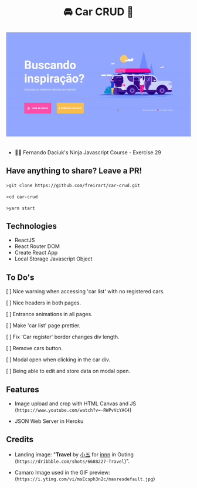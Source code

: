 <h1 align="center">

🚘 Car CRUD 🚗

![This is a alt text.](https://raw.githubusercontent.com/freirart/car-crud/master/car-crud-preview.gif "This is a sample image.")

</h1>

- 🐱‍👤 Fernando Daciuk's Ninja Javascript Course - Exercise 29

## Have anything to share? Leave a PR!

`>git clone https://github.com/freirart/car-crud.git`

`>cd car-crud`

`>yarn start`

## Technologies

* ReactJS
* React Router DOM
* Create React App
* Local Storage Javascript Object

## To Do's

[  ] Nice warning when accessing 'car list' with no registered cars.

[  ] Nice headers in both pages.

[  ] Entrance animations in all pages.

[  ] Make 'car list' page prettier.

[  ] Fix 'Car register' border changes div length.

[  ] Remove cars button.

[  ] Modal open when clicking in the car div.

[  ] Being able to edit and store data on modal open.

## Features

- Image upload and crop with HTML Canvas and JS (`https://www.youtube.com/watch?v=-RWPvVcYAC4`)

- JSON Web Server in Heroku

## Credits

- Landing image: "__Travel__
by <a href="https://dribbble.com/NoirQin">小五</a> for <a href="https://dribbble.com/innn">innn</a> in Outing (`https://dribbble.com/shots/6688227-Travel`)".

- Camaro Image used in the GIF preview: (`https://i.ytimg.com/vi/msEcsph3n2c/maxresdefault.jpg`)
